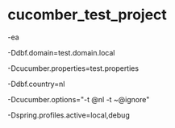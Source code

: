 # cucomber_test_project

-ea

-Ddbf.domain=test.domain.local

-Dcucumber.properties=test.properties

-Ddbf.country=nl

-Dcucumber.options="-t @nl -t ~@ignore"

-Dspring.profiles.active=local,debug
